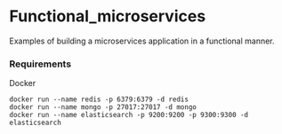 # Functional_microservices

Examples of building a microservices application in a functional manner.

### Requirements

Docker


```
docker run --name redis -p 6379:6379 -d redis
docker run --name mongo -p 27017:27017 -d mongo
docker run --name elasticsearch -p 9200:9200 -p 9300:9300 -d elasticsearch
```